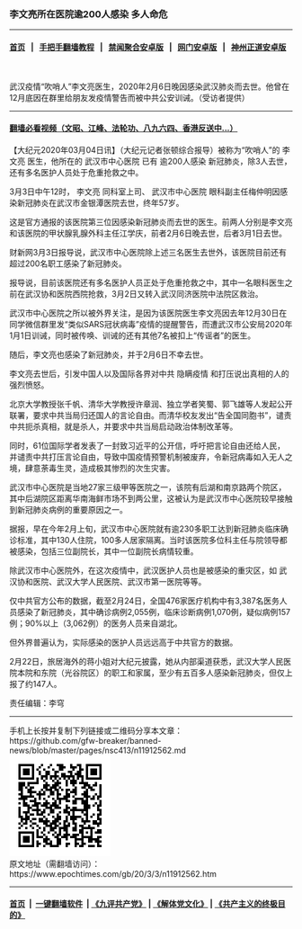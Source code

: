 ### 李文亮所在医院逾200人感染 多人命危
------------------------

#### [首页](https://github.com/gfw-breaker/banned-news/blob/master/README.md) &nbsp;&nbsp;|&nbsp;&nbsp; [手把手翻墙教程](https://github.com/gfw-breaker/guides/wiki) &nbsp;&nbsp;|&nbsp;&nbsp; [禁闻聚合安卓版](https://github.com/gfw-breaker/bn-android) &nbsp;&nbsp;|&nbsp;&nbsp; [网门安卓版](https://github.com/oGate2/oGate) &nbsp;&nbsp;|&nbsp;&nbsp; [神州正道安卓版](https://github.com/SzzdOgate/update) 



<div><img alt="" class="aligncenter wp-post-image" src="https://i.epochtimes.com/assets/uploads/2020/02/S__1204226-600x400-1-1.jpg"/>
<div class="red16 caption">
 <p>
  武汉疫情“吹哨人”李文亮医生，2020年2月6日晚因感染武汉肺炎而去世。他曾在12月底因在群里给朋友发疫情警告而被中共公安训诫。（受访者提供）
 </p>
</div>
</div><hr/>

#### [翻墙必看视频（文昭、江峰、法轮功、八九六四、香港反送中...）](https://github.com/gfw-breaker/banned-news/blob/master/pages/link3.md)

<div><p>
 【大纪元2020年03月04日讯】（大纪元记者张顿综合报导）被称为“吹哨人”的
 <ok href="https://www.epochtimes.com/gb/tag/%E6%9D%8E%E6%96%87%E4%BA%AE.html">
  李文亮
 </ok>
 医生，他所在的
 <ok href="https://www.epochtimes.com/gb/tag/%E6%AD%A6%E6%B1%89%E5%B8%82%E4%B8%AD%E5%BF%83%E5%8C%BB%E9%99%A2.html">
  武汉市中心医院
 </ok>
 已有
 <ok href="https://www.epochtimes.com/gb/tag/%E9%80%BE200%E4%BA%BA%E6%84%9F%E6%9F%93.html">
  逾200人感染
 </ok>
 新冠肺炎，除3人去世，还有多名医护人员处于危重抢救之中。
</p>
<p>
 3月3日中午12时，
 <ok href="https://www.epochtimes.com/gb/tag/%E6%9D%8E%E6%96%87%E4%BA%AE.html">
  李文亮
 </ok>
 同科室上司、
 <ok href="https://www.epochtimes.com/gb/tag/%E6%AD%A6%E6%B1%89%E5%B8%82%E4%B8%AD%E5%BF%83%E5%8C%BB%E9%99%A2.html">
  武汉市中心医院
 </ok>
 眼科副主任梅仲明因感染新冠肺炎在武汉市金银潭医院去世，终年57岁。
</p>
<p>
 这是官方通报的该医院第三位因感染新冠肺炎而去世的医生。前两人分别是李文亮和该医院的甲状腺乳腺外科主任江学庆，前者2月6日晚去世，后者3月1日去世。
</p>
<p>
 财新网3月3日报导说，武汉市中心医院除上述三名医生去世外，该医院目前还有超过200名职工感染了新冠肺炎。
</p>
<p>
 报导说，目前该医院还有多名医护人员正处于危重抢救之中，其中一名眼科医生之前在武汉协和医院西院抢救，3月2日又转入武汉同济医院中法院区救治。
</p>
<p>
 武汉市中心医院之所以被外界关注，是因为该医院医生李文亮因去年12月30日在同学微信群里发“类似SARS冠状病毒”疫情的提醒警告，而遭武汉市公安局2020年1月1日训诫，同时被传唤、训诫的还有其他7名被扣上“传谣者”的医生。
</p>
<p>
 随后，李文亮也感染了新冠肺炎，并于2月6日不幸去世。
</p>
<p>
 李文亮去世后，引发中国人以及国际各界对中共
 <ok href="https://www.epochtimes.com/gb/tag/%E9%9A%90%E7%9E%92%E7%96%AB%E6%83%85.html">
  隐瞒疫情
 </ok>
 和打压说出真相的人的强烈愤怒。
</p>
<p>
 北京大学教授张千帆、清华大学教授许章润、独立学者笑蜀、郭飞雄等人发起公开联署，要求中共当局归还国人的言论自由。而清华校友发出“告全国同胞书”，谴责中共扼杀真相，就是杀人，并要求中共当局启动政治体制改革等。
</p>
<p>
 同时，61位国际学者发表了一封致习近平的公开信，呼吁把言论自由还给人民，并谴责中共打压言论自由，导致中国疫情预警机制被废弃，令新冠病毒如入无人之境，肆意荼毒生灵，造成极其惨烈的次生灾害。
</p>
<p>
 武汉市中心医院是当地27家三级甲等医院之一，该院有后湖和南京路两个院区，其中后湖院区距离华南海鲜市场不到两公里，这被认为是武汉市中心医院较早接触到新冠肺炎病例的重要原因之一。
</p>
<p>
 据报，早在今年2月上旬，武汉市中心医院就有逾230多职工达到新冠肺炎临床确诊标准，其中130人住院，100多人居家隔离。当时该医院多位科主任与院领导都被感染，包括三位副院长，其中一位副院长病情较重。
</p>
<p>
 除武汉市中心医院外，在这次疫情中，武汉医护人员也是被感染的重灾区，如
 <span class="s2">
  武汉协和医院、武汉大学人民医院、武汉市第一医院等等。
 </span>
</p>
<p>
 仅中共官方公布的数据，截至2月24日，全国476家医疗机构中有3,387名医务人员感染了新冠肺炎，其中确诊病例2,055例，临床诊断病例1,070例，疑似病例157例；90%以上（3,062例）的医务人员来自湖北。
</p>
<p>
 但外界普遍认为，实际感染的医护人员远远高于中共官方的数据。
</p>
<p>
 2月22日，旅居海外的蒋小姐对大纪元披露，她从内部渠道获悉，武汉大学人民医院本院和东院（光谷院区）的职工和家属，至少有五百多人感染新冠肺炎，但仅上报了约147人。
</p>
<p>
 责任编辑：李穹
</p>
</div>
<hr/>
手机上长按并复制下列链接或二维码分享本文章：<br/>
https://github.com/gfw-breaker/banned-news/blob/master/pages/nsc413/n11912562.md <br/>
<a href='https://github.com/gfw-breaker/banned-news/blob/master/pages/nsc413/n11912562.md'><img src='https://github.com/gfw-breaker/banned-news/blob/master/pages/nsc413/n11912562.md.png'/></a> <br/>
原文地址（需翻墙访问）：https://www.epochtimes.com/gb/20/3/3/n11912562.htm


------------------------
#### [首页](https://github.com/gfw-breaker/banned-news/blob/master/README.md) &nbsp;|&nbsp; [一键翻墙软件](https://github.com/gfw-breaker/nogfw/blob/master/README.md) &nbsp;| [《九评共产党》](https://github.com/gfw-breaker/9ping.md/blob/master/README.md#九评之一评共产党是什么) | [《解体党文化》](https://github.com/gfw-breaker/jtdwh.md/blob/master/README.md) | [《共产主义的终极目的》](https://github.com/gfw-breaker/gczydzjmd.md/blob/master/README.md)


<img src='http://gfw-breaker.win/banned-news/pages/nsc413/n11912562.md' width='0px' height='0px'/>